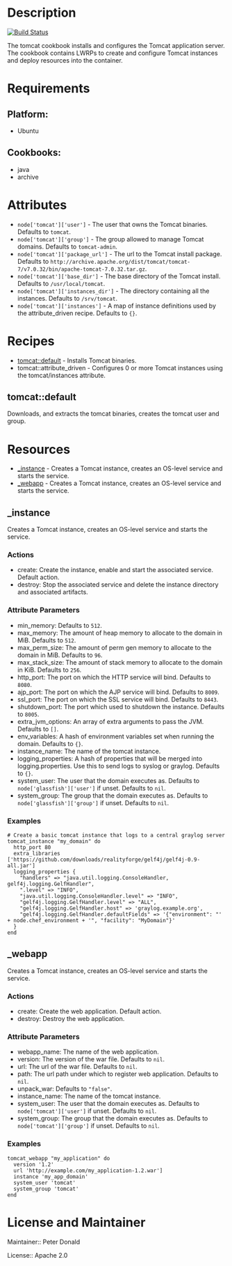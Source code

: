 # Description

[![Build Status](https://secure.travis-ci.org/realityforge/chef-tomcat.png?branch=master)](http://travis-ci.org/realityforge/chef-tomcat)

The tomcat cookbook installs and configures the Tomcat application server. The cookbook contains LWRPs to create
and configure Tomcat instances and deploy resources into the container.

# Requirements

## Platform:

* Ubuntu

## Cookbooks:

* java
* archive

# Attributes

* `node['tomcat']['user']` - The user that owns the Tomcat binaries. Defaults to `tomcat`.
* `node['tomcat']['group']` - The group allowed to manage Tomcat domains. Defaults to `tomcat-admin`.
* `node['tomcat']['package_url']` - The url to the Tomcat install package. Defaults to `http://archive.apache.org/dist/tomcat/tomcat-7/v7.0.32/bin/apache-tomcat-7.0.32.tar.gz`.
* `node['tomcat']['base_dir']` - The base directory of the Tomcat install. Defaults to `/usr/local/tomcat`.
* `node['tomcat']['instances_dir']` - The directory containing all the instances. Defaults to `/srv/tomcat`.
* `node['tomcat']['instances']` - A map of instance definitions used by the attribute_driven recipe. Defaults to `{}`.

# Recipes

* [tomcat::default](#tomcatdefault) - Installs Tomcat binaries.
* tomcat::attribute_driven - Configures 0 or more Tomcat instances using the tomcat/instances attribute.

## tomcat::default

Downloads, and extracts the tomcat binaries, creates the tomcat user and group.

# Resources

* [_instance](#_instance) - Creates a Tomcat instance, creates an OS-level service and starts the service.
* [_webapp](#_webapp) - Creates a Tomcat instance, creates an OS-level service and starts the service.

## _instance

Creates a Tomcat instance, creates an OS-level service and starts the service.

### Actions

- create: Create the instance, enable and start the associated service. Default action.
- destroy: Stop the associated service and delete the instance directory and associated artifacts.

### Attribute Parameters

- min_memory:  Defaults to <code>512</code>.
- max_memory: The amount of heap memory to allocate to the domain in MiB. Defaults to <code>512</code>.
- max_perm_size: The amount of perm gen memory to allocate to the domain in MiB. Defaults to <code>96</code>.
- max_stack_size: The amount of stack memory to allocate to the domain in KiB. Defaults to <code>256</code>.
- http_port: The port on which the HTTP service will bind. Defaults to <code>8080</code>.
- ajp_port: The port on which the AJP service will bind. Defaults to <code>8009</code>.
- ssl_port: The port on which the SSL service will bind. Defaults to <code>8443</code>.
- shutdown_port: The port which used to shutdown the instance. Defaults to <code>8005</code>.
- extra_jvm_options: An array of extra arguments to pass the JVM. Defaults to <code>[]</code>.
- env_variables: A hash of environment variables set when running the domain. Defaults to <code>{}</code>.
- instance_name: The name of the tomcat instance.
- logging_properties: A hash of properties that will be merged into logging.properties. Use this to send logs to syslog or graylog. Defaults to <code>{}</code>.
- system_user: The user that the domain executes as. Defaults to `node['glassfish']['user']` if unset. Defaults to <code>nil</code>.
- system_group: The group that the domain executes as. Defaults to `node['glassfish']['group']` if unset. Defaults to <code>nil</code>.

### Examples

    # Create a basic tomcat instance that logs to a central graylog server
    tomcat_instance "my_domain" do
      http_port 80
      extra_libraries ['https://github.com/downloads/realityforge/gelf4j/gelf4j-0.9-all.jar']
      logging_properties {
        "handlers" => "java.util.logging.ConsoleHandler, gelf4j.logging.GelfHandler",
        ".level" => "INFO",
        "java.util.logging.ConsoleHandler.level" => "INFO",
        "gelf4j.logging.GelfHandler.level" => "ALL",
        "gelf4j.logging.GelfHandler.host" => 'graylog.example.org',
        "gelf4j.logging.GelfHandler.defaultFields" => '{"environment": "' + node.chef_environment + '", "facility": "MyDomain"}'
      }
    end

## _webapp

Creates a Tomcat instance, creates an OS-level service and starts the service.

### Actions

- create: Create the web application. Default action.
- destroy: Destroy the web application.

### Attribute Parameters

- webapp_name: The name of the web application.
- version: The version of the war file. Defaults to <code>nil</code>.
- url: The url of the war file. Defaults to <code>nil</code>.
- path: The url path under which to register web application. Defaults to <code>nil</code>.
- unpack_war:  Defaults to <code>"false"</code>.
- instance_name: The name of the tomcat instance.
- system_user: The user that the domain executes as. Defaults to `node['tomcat']['user']` if unset. Defaults to <code>nil</code>.
- system_group: The group that the domain executes as. Defaults to `node['tomcat']['group']` if unset. Defaults to <code>nil</code>.

### Examples

    tomcat_webapp "my_application" do
      version '1.2'
      url 'http://example.com/my_application-1.2.war']
      instance 'my_app_domain'
      system_user 'tomcat'
      system_group 'tomcat'
    end

# License and Maintainer

Maintainer:: Peter Donald

License:: Apache 2.0

